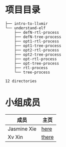 # 项目目录
```
├── intro-to-llvmir
└── understand-elf  
    ├── defN-rtl-process
    ├── defN-tree-process
    ├── opt1-rtl-process
    ├── opt1-tree-process
    ├── opt2-rtl-process
    ├── opt2-tree-process
    ├── opt-rtl-process
    ├── opt-tree-process
    ├── rtl-process
    └── tree-process

12 directories
```

# 小组成员
|成员|主页|
|-|-|
|Jasmine Xie|[here](https://github.com/0jasmine)|
|Xv Xin|[there](https://github.com/0jasmine)|